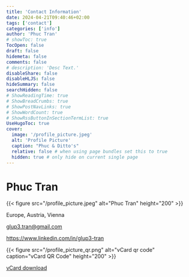 ```yaml
---
title: 'Contact Information'
date: 2024-04-21T09:40:46+02:00
tags: ['contact']
categories: ['info']
author: 'Phuc Tran'
# showToc: true
TocOpen: false
draft: false
hidemeta: false
comments: false
# description: 'Desc Text.'
disableShare: false
disableHLJS: false
hideSummary: false
searchHidden: false
# ShowReadingTime: true
# ShowBreadCrumbs: true
# ShowPostNavLinks: true
# ShowWordCount: true
# ShowRssButtonInSectionTermList: true
UseHugoToc: true
cover:
  image: '/profile_picture.jpeg'
  alt: 'Profile Picture'
  caption: "Phuc & Ditto's"
  relative: false # when using page bundles set this to true
  hidden: true # only hide on current single page
---
```


# Phuc Tran

{{< figure src="/profile_picture.jpeg" alt="Phuc Tran" height="200" >}}

Europe, Austria, Vienna

glup3.tran@gmail.com

https://www.linkedin.com/in/glup3-tran

{{< figure src="/profile_picture_qr.png" alt="vCard qr code" caption="vCard QR Code" height="200" >}}

[vCard download](/vcard.vcf)
